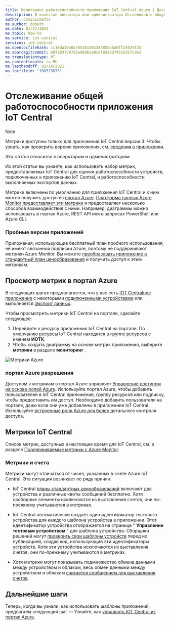 ```yaml
---
title: Мониторинг работоспособности приложения IoT Central Azure | Документация Майкрософт
description: В качестве оператора или администратора Отслеживайте общую работоспособность устройств, подключенных к приложению IoT Central.
author: dominicbetts
ms.author: dobett
ms.date: 01/27/2021
ms.topic: how-to
ms.service: iot-central
services: iot-central
ms.openlocfilehash: 1c16da10a8a7853b1392383855aba0ff24424f33
ms.sourcegitcommit: e972837797dbad9dbaa01df93abd745cb357cde1
ms.translationtype: MT
ms.contentlocale: ru-RU
ms.lasthandoff: 02/14/2021
ms.locfileid: "100515875"
---
```

# <a name="monitor-the-overall-health-of-an-iot-central-application"></a>Отслеживание общей работоспособности приложения IoT Central

> [!NOTE]
> Метрики доступны только для приложений IoT Central версии 3. Чтобы узнать, как проверить версию приложения, см. [сведения о приложении](./howto-get-app-info.md).

*Эта статья относится к операторам и администраторам.*

Из этой статьи вы узнаете, как использовать набор метрик, предоставляемых IoT Central для оценки работоспособности устройств, подключенных к приложению IoT Central, и работоспособности выполняемых экспортов данных.

Метрики включены по умолчанию для приложения IoT Central и к ним можно получить доступ из [портал Azure](https://portal.azure.com/). [Платформа данных Azure Monitor предоставляет эти метрики](../../azure-monitor/platform/data-platform-metrics.md) и предоставляет несколько способов взаимодействия с ними. Например, диаграммы можно использовать в портал Azure, REST API или в запросах PowerShell или Azure CLI.

### <a name="trial-applications"></a>Пробные версии приложений

Приложения, использующие бесплатный план пробного использования, не имеют связанной подписки Azure, поэтому не поддерживают метрики Azure Monitor. Вы можете [преобразовать приложение в стандартный план ценообразования](./howto-view-bill.md#move-from-free-to-standard-pricing-plan) и получить доступ к этим метрикам.

## <a name="view-metrics-in-the-azure-portal"></a>Просмотр метрик в портал Azure

В следующих шагах предполагается, что у вас есть [IOT Centralное приложение](./quick-deploy-iot-central.md) с некоторыми [подключенными устройствами](./tutorial-connect-device.md) или выполняется [Экспорт данных](howto-export-data.md).

Чтобы просмотреть метрики IoT Central на портале, сделайте следующее:

1. Перейдите к ресурсу приложения IoT Central на портале. По умолчанию ресурсы IoT Central находятся в группе ресурсов с именем **ИОТК**.
1. Чтобы создать диаграмму на основе метрик приложения, выберите **метрики** в разделе **мониторинг** .

![Метрики Azure](media/howto-monitor-application-health/metrics.png)

### <a name="azure-portal-permissions"></a>портал Azure разрешения

Доступом к метрикам в портал Azure управляет [Управление доступом на основе ролей Azure](../../role-based-access-control/overview.md). Используйте портал Azure, чтобы добавить пользователей в IoT Central приложение, группу ресурсов или подписку, чтобы предоставить им доступ. Необходимо добавить пользователя на портале, даже если они уже добавлены в приложение IoT Central. Используйте [встроенные роли Azure для более](../../role-based-access-control/built-in-roles.md) детального контроля доступа.

## <a name="iot-central-metrics"></a>Метрики IoT Central

Список метрик, доступных в настоящее время для IoT Central, см. в разделе [Поддерживаемые метрики с Azure Monitor](../../azure-monitor/platform/metrics-supported.md#microsoftiotcentraliotapps).

### <a name="metrics-and-invoices"></a>Метрики и счета

Метрики могут отличаться от чисел, указанных в счете Azure IoT Central. Эта ситуация возникает по ряду причин:

- IoT Central [планы стандартных ценообразований](https://azure.microsoft.com/pricing/details/iot-central/) включают два устройства и различные квоты сообщений бесплатно. Хотя свободные элементы исключаются из выставления счетов, они по-прежнему учитываются в метриках.

- IoT Central автоматически создает один идентификатор тестового устройства для каждого шаблона устройства в приложении. Этот идентификатор устройства отображается на странице " **Управление тестовым устройством** " для шаблона устройства. Сборщики решений могут [проверить свои шаблоны устройств](./overview-iot-central.md#create-device-templates) перед их публикацией, создав код, использующий эти идентификаторы устройств. Хотя эти устройства исключаются из выставления счетов, они по-прежнему учитываются в метриках.

- Хотя метрики могут показывать подмножество обмена данными между устройством и облаком, весь обмен данными между устройством и облаком [считается сообщением для выставления счетов](https://azure.microsoft.com/pricing/details/iot-central/).

## <a name="next-steps"></a>Дальнейшие шаги

Теперь, когда вы узнали, как использовать шаблоны приложений, предлагаем следующий шаг — Узнайте, как [управлять IOT Central из портал Azure](howto-manage-iot-central-from-portal.md).